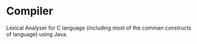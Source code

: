 # Compiler
Lexical Analyser for C language (including most of the comman constructs of language) using Java.
